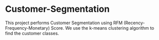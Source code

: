 # Customer-Segmentation
This project performs Customer Segmentation using RFM (Recency-Frequency-Monetary) Score. We use the k-means clustering algorithm to find the customer classes.
